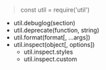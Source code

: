 > const util = require('util')

* util.debuglog(section)
* util.deprecate(function, string)
* util.format(format[, ...args])
* util.inspect(object[, options])
    - util.inspect.styles
    - util.inspect.custom